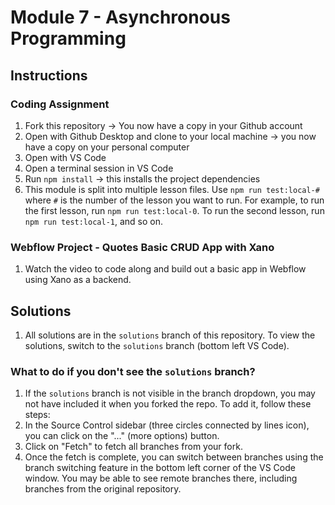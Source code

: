 # Module 7 - Asynchronous Programming

## Instructions

### Coding Assignment

1. Fork this repository -> You now have a copy in your Github account
2. Open with Github Desktop and clone to your local machine -> you now have a copy on your personal computer
3. Open with VS Code
4. Open a terminal session in VS Code
5. Run `npm install` -> this installs the project dependencies
6. This module is split into multiple lesson files. Use `npm run test:local-#` where `#` is the number of the lesson you want to run. For example, to run the first lesson, run `npm run test:local-0`. To run the second lesson, run `npm run test:local-1`, and so on.

### Webflow Project - Quotes Basic CRUD App with Xano

1. Watch the video to code along and build out a basic app in Webflow using Xano as a backend.

## Solutions

1. All solutions are in the `solutions` branch of this repository. To view the solutions, switch to the `solutions` branch (bottom left VS Code).

### What to do if you don't see the `solutions` branch?

1. If the `solutions` branch is not visible in the branch dropdown, you may not have included it when you forked the repo. To add it, follow these steps:
2. In the Source Control sidebar (three circles connected by lines icon), you can click on the "..." (more options) button.
3. Click on "Fetch" to fetch all branches from your fork.
4. Once the fetch is complete, you can switch between branches using the branch switching feature in the bottom left corner of the VS Code window. You may be able to see remote branches there, including branches from the original repository.
